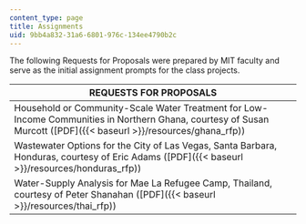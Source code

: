 ```yaml
---
content_type: page
title: Assignments
uid: 9bb4a832-31a6-6801-976c-134ee4790b2c
---
```


The following Requests for Proposals were prepared by MIT faculty and serve as the initial assignment prompts for the class projects.

| REQUESTS FOR PROPOSALS |
| --- |
| Household or Community-Scale Water Treatment for Low-Income Communities in Northern Ghana, courtesy of Susan Murcott ([PDF]({{< baseurl >}}/resources/ghana_rfp)) |
| Wastewater Options for the City of Las Vegas, Santa Barbara, Honduras, courtesy of Eric Adams ([PDF]({{< baseurl >}}/resources/honduras_rfp)) |
| Water-Supply Analysis for Mae La Refugee Camp, Thailand, courtesy of Peter Shanahan ([PDF]({{< baseurl >}}/resources/thai_rfp))